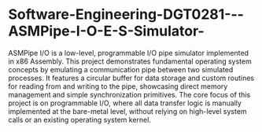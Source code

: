 # Software-Engineering-DGT0281---ASMPipe-I-O-E-S-Simulator-
ASMPipe I/O is a low-level, programmable I/O pipe simulator implemented in x86 Assembly. This project demonstrates fundamental operating system concepts by emulating a communication pipe between two simulated processes. It features a circular buffer for data storage and custom routines for reading from and writing to the pipe, showcasing direct memory management and simple synchronization primitives. The core focus of this project is on programmable I/O, where all data transfer logic is manually implemented at the bare-metal level, without relying on high-level system calls or an existing operating system kernel.
